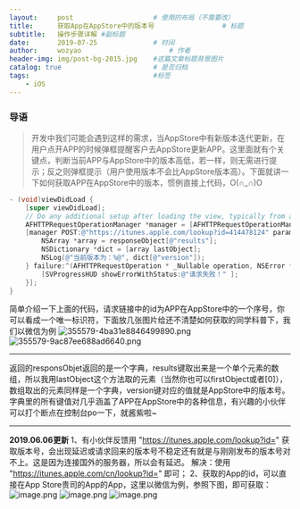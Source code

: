 ```yaml
---
layout:     post   				    # 使用的布局（不需要改）
title:      获取App在AppStore中的版本号 				# 标题 
subtitle:   操作步骤详解 #副标题
date:       2019-07-25 				# 时间
author:     wozyao 						# 作者
header-img: img/post-bg-2015.jpg 	#这篇文章标题背景图片
catalog: true 						# 是否归档
tags:								#标签
    - iOS
---
```


### 导语

>开发中我们可能会遇到这样的需求，当AppStore中有新版本迭代更新，在用户点开APP的时候弹框提醒客户去AppStore更新APP。这里面就有个关键点，判断当前APP与AppStore中的版本高低，若一样，则无需进行提示；反之则弹框提示（用户使用版本不会比AppStore版本高）。下面就讲一下如何获取APP在AppStore中的版本，惯例直接上代码，O(∩_∩)O

```objectivec
- (void)viewDidLoad {
    [super viewDidLoad];
    // Do any additional setup after loading the view, typically from a nib.
    AFHTTPRequestOperationManager *manager = [AFHTTPRequestOperationManager manager];
    [manager POST:@"https://itunes.apple.com/lookup?id=414478124" parameters:nil success:^(AFHTTPRequestOperation * _Nonnull operation, id  _Nonnull responseObject) {
        NSArray *array = responseObject[@"results"];
        NSDictionary *dict = [array lastObject];
        NSLog(@"当前版本为：%@", dict[@"version"]);
    } failure:^(AFHTTPRequestOperation * _Nullable operation, NSError * _Nonnull error) {
        [SVProgressHUD showErrorWithStatus:@"请求失败！" ];
    }];
}
```
简单介绍一下上面的代码，请求链接中的id为APP在AppStore中的一个序号，你可以看成一个唯一标识符，下面放几张图片给还不清楚如何获取的同学科普下，我们以微信为例
![355579-4ba31e8846499890.png](https://i.loli.net/2020/12/18/B249ebfuI7qv16i.png)
![355579-9ac87ee688ad6640.png](https://i.loli.net/2020/12/18/3NynaHoB1PhsVpm.png)
***
返回的responsObjet返回的是一个字典，results键取出来是一个单个元素的数组，所以我用lastObject这个方法取的元素（当然你也可以firstObject或者[0]），数组取出的元素同样是一个字典，version键对应的值就是AppStore中的版本号。字典里的所有键值对几乎涵盖了APP在AppStore中的各种信息，有兴趣的小伙伴可以打个断点在控制台po一下，就酱紫啦~

---
**2019.06.06更新**
1、有小伙伴反馈用 "https://itunes.apple.com/lookup?id=" 获取版本号，会出现延迟或请求回来的版本号不稳定还有就是与刚刚发布的版本号对不上。这是因为连接国外的服务器，所以会有延迟。 解决：使用 "https://itunes.apple.com/cn/lookup?id=" 即可；
2、获取的App的id，可以直接在App Store贵司的App的App，这里以微信为例，参照下图，即可获取：
![image.png](https://upload-images.jianshu.io/upload_images/355579-2304753f797ad3bb.png?imageMogr2/auto-orient/strip%7CimageView2/2/w/1240)
![image.png](https://upload-images.jianshu.io/upload_images/355579-faf83f5010828c6f.png?imageMogr2/auto-orient/strip%7CimageView2/2/w/1240)
![image.png](https://upload-images.jianshu.io/upload_images/355579-d6ac01675089257f.png?imageMogr2/auto-orient/strip%7CimageView2/2/w/1240)
